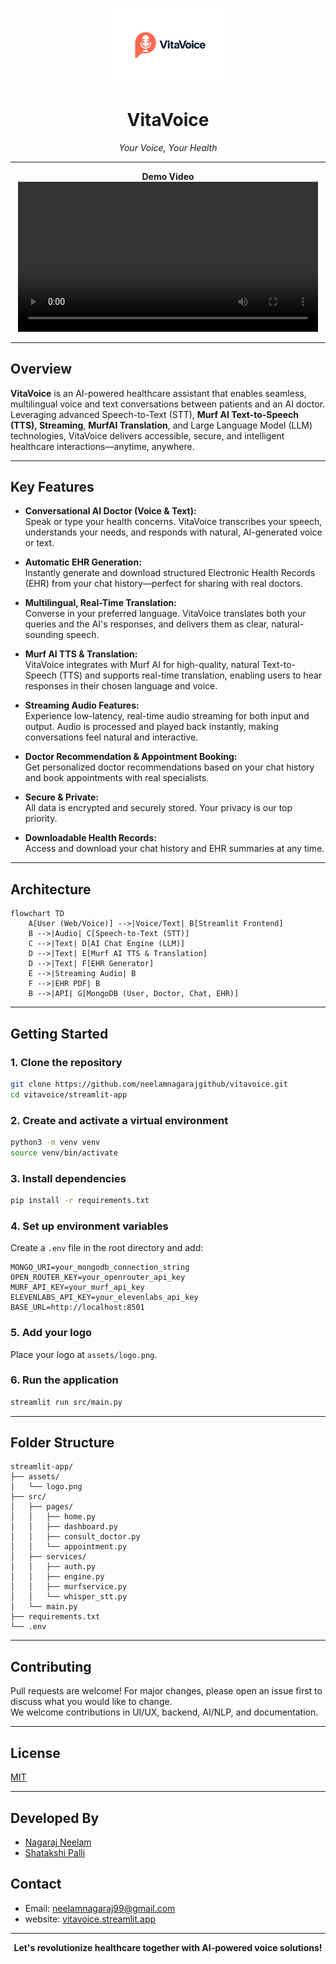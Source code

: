 <p align="center">
  <img src="assets/logo.png" alt="VitaVoice Logo" width="180"/>
</p>

<h1 align="center">VitaVoice</h1>
<p align="center"><i>Your Voice, Your Health</i></p>

---

<p align="center">
  <b>Demo Video</b><br>
  <video width="480" controls>
    <source src="assets/vitavoice_video.mp4" type="video/mp4">
    Your browser does not support the video tag.
  </video>
</p>


---

##  Overview

**VitaVoice** is an AI-powered healthcare assistant that enables seamless, multilingual voice and text conversations between patients and an AI doctor. Leveraging advanced Speech-to-Text (STT), **Murf AI Text-to-Speech (TTS), Streaming**, **MurfAI Translation**, and Large Language Model (LLM) technologies, VitaVoice delivers accessible, secure, and intelligent healthcare interactions—anytime, anywhere.

---

##  Key Features

- **Conversational AI Doctor (Voice & Text):**  
  Speak or type your health concerns. VitaVoice transcribes your speech, understands your needs, and responds with natural, AI-generated voice or text.

- **Automatic EHR Generation:**  
  Instantly generate and download structured Electronic Health Records (EHR) from your chat history—perfect for sharing with real doctors.

- **Multilingual, Real-Time Translation:**  
  Converse in your preferred language. VitaVoice translates both your queries and the AI's responses, and delivers them as clear, natural-sounding speech.

- **Murf AI TTS & Translation:**  
  VitaVoice integrates with Murf AI for high-quality, natural Text-to-Speech (TTS) and supports real-time translation, enabling users to hear responses in their chosen language and voice.

- **Streaming Audio Features:**  
  Experience low-latency, real-time audio streaming for both input and output. Audio is processed and played back instantly, making conversations feel natural and interactive.

- **Doctor Recommendation & Appointment Booking:**  
  Get personalized doctor recommendations based on your chat history and book appointments with real specialists.

- **Secure & Private:**  
  All data is encrypted and securely stored. Your privacy is our top priority.

- **Downloadable Health Records:**  
  Access and download your chat history and EHR summaries at any time.

---

##  Architecture

```mermaid
flowchart TD
    A[User (Web/Voice)] -->|Voice/Text| B[Streamlit Frontend]
    B -->|Audio| C[Speech-to-Text (STT)]
    C -->|Text| D[AI Chat Engine (LLM)]
    D -->|Text| E[Murf AI TTS & Translation]
    D -->|Text| F[EHR Generator]
    E -->|Streaming Audio| B
    F -->|EHR PDF| B
    B -->|API| G[MongoDB (User, Doctor, Chat, EHR)]
```

---

##  Getting Started

### 1. Clone the repository

```bash
git clone https://github.com/neelamnagarajgithub/vitavoice.git
cd vitavoice/streamlit-app
```

### 2. Create and activate a virtual environment

```bash
python3 -m venv venv
source venv/bin/activate
```

### 3. Install dependencies

```bash
pip install -r requirements.txt
```

### 4. Set up environment variables

Create a `.env` file in the root directory and add:

```
MONGO_URI=your_mongodb_connection_string
OPEN_ROUTER_KEY=your_openrouter_api_key
MURF_API_KEY=your_murf_api_key
ELEVENLABS_API_KEY=your_elevenlabs_api_key
BASE_URL=http://localhost:8501
```

### 5. Add your logo

Place your logo at `assets/logo.png`.

### 6. Run the application

```bash
streamlit run src/main.py
```

---

##  Folder Structure

```
streamlit-app/
├── assets/
│   └── logo.png
├── src/
│   ├── pages/
│   │   ├── home.py
│   │   ├── dashboard.py
│   │   ├── consult_doctor.py
│   │   └── appointment.py
│   ├── services/
│   │   ├── auth.py
│   │   ├── engine.py
│   │   ├── murfservice.py
│   │   └── whisper_stt.py
│   └── main.py
├── requirements.txt
└── .env
```

---

## Contributing

Pull requests are welcome! For major changes, please open an issue first to discuss what you would like to change.  
We welcome contributions in UI/UX, backend, AI/NLP, and documentation.

---

##  License

[MIT](LICENSE)

---

## Developed By
- [Nagaraj Neelam](https://github.com/neelamnagarajgithub)
- [Shatakshi Palli](https://github.com/ShatakshiPalli)

##  Contact

- Email: neelamnagaraj99@gmail.com
- website: [vitavoice.streamlit.app](vitavoice.streamlit.app)

---

<p align="center">
  <b>Let's revolutionize healthcare together with AI-powered voice solutions!</b>
</p>